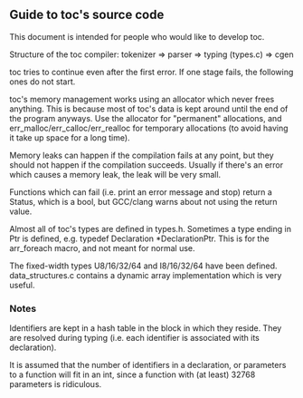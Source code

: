 ## Guide to toc's source code

This document is intended for people who would like to develop toc.

Structure of the toc compiler:
tokenizer => parser => typing (types.c) => cgen 

toc tries to continue even after the first error. 
If one stage fails, the following ones do not
start.

toc's memory management works using an allocator which never frees anything.
This is because most of toc's data is kept around until the end of the program anyways.
Use the allocator for "permanent" allocations, and err\_malloc/err\_calloc/err\_realloc for temporary
allocations (to avoid having it take up space for a long time).

Memory leaks can happen if the compilation fails at any point, but they
should not happen if the compilation succeeds. Usually if there's an error
which causes a memory leak, the leak will be very small.

Functions which can fail (i.e. print an error message and stop) return a Status,
which is a bool, but GCC/clang warns about not using the return value.

Almost all of toc's types are defined in types.h.
Sometimes a type ending in Ptr is defined, e.g. typedef Declaration \*DeclarationPtr. This is
for the arr\_foreach macro, and not meant for normal use.

The fixed-width types U8/16/32/64 and I8/16/32/64 have been defined.
data\_structures.c contains a dynamic array implementation which is very useful.

### Notes

Identifiers are kept in a hash table in the block in which they reside.
They are resolved during typing (i.e. each identifier is associated with its
declaration).

It is assumed that the number of identifiers in a declaration, or parameters to a function
will fit in an int, since a function with (at least) 32768 parameters is ridiculous.
